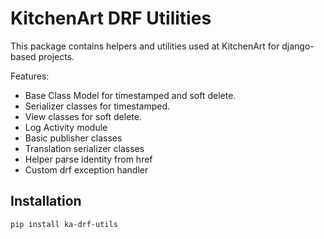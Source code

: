 # KitchenArt DRF Utilities

This package contains helpers and utilities used at 
KitchenArt for django-based projects.

Features:
- Base Class Model for timestamped and soft delete.
- Serializer classes for timestamped.
- View classes for soft delete.
- Log Activity module
- Basic publisher classes
- Translation serializer classes
- Helper parse identity from href
- Custom drf exception handler

## Installation

```shell
pip install ka-drf-utils
```